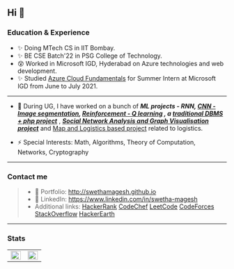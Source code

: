 ## Hi 👋 
### Education & Experience
- ✨ Doing MTech CS in IIT Bombay.
- ✨ BE CSE Batch'22 in PSG College of Technology.
- 😵 Worked in Microsoft IGD, Hyderabad on Azure technologies and web development.
- ✨ Studied [Azure Cloud Fundamentals](https://github.com/SwethaMagesh/Azure-Fundamentals-Notes) for Summer Intern at Microsoft IGD from June to July 2021.
---

- 🔭 During UG, I have worked on a bunch of  ***ML projects - RNN, [CNN - Image segmentation](https://github.com/SwethaMagesh/Weed_classification_ML), [Reinforcement - Q learning](https://github.com/SwethaMagesh/Dots_And_Boxes_RL) , a [traditional DBMS + php project](https://github.com/SwethaMagesh/illumine)*** , [***Social Network Analysis and Graph Visualisation project***](https://github.com/SwethaMagesh/Visualize-Twitter-Hashtags) and [Map and Logistics based project](https://github.com/SwethaMagesh/FinalYearProject) related to logistics.

- ⚡ Special Interests: Math, Algorithms, Theory of Computation, Networks, Cryptography
---

### Contact me
>- 🔗 Portfolio: http://swethamagesh.github.io 
>- 👩 LinkedIn: https://www.linkedin.com/in/swetha-magesh
>- Additional links: [HackerRank](https://www.hackerrank.com/swethamag_2000) [CodeChef](https://www.codechef.com/users/undecipherable)
> [LeetCode](https://leetcode.com/theUndecipherable/) [CodeForces](https://codeforces.com/profile/uncipherable) 
> [StackOverflow](https://stackoverflow.com/users/13121045/swetha-magesh) [HackerEarth](https://www.hackerearth.com/@SwethaMagesh)


---
### Stats

<table width="100%" style="overflow: hidden">
<tr>
<td valign="top">
<img src="https://github-readme-stats.vercel.app/api?username=swethamagesh&show_icons=true&count_private=true&hide_border=true" align="left" style="width: 100%" />
</td>

<td valign="top" >
<img src="https://github-readme-stats.vercel.app/api/top-langs/?username=swethamagesh&langs_count=10&hide_border=true&hide_progress=true&layout=compact" align="left" style="width: 100%" />
</td>
</tr>
</table>  

<!--
![visitors](https://visitor-badge.glitch.me/badge?page_id=samyukthagopalsamy.samyukthagopalsamy) 
-->
